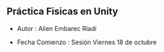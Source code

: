 ## Práctica Fisicas en Unity

* Autor : Alien Embarec Riadi

* Fecha Comienzo : Sesión Viernes 18 de octubre